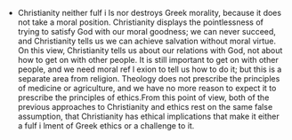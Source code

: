 - Christianity neither fulf i ls nor destroys Greek morality, because it does not take a moral position. Christianity displays the pointlessness of trying to satisfy God with our moral goodness; we can never succeed, and Christianity tells us we can achieve salvation without moral virtue. On this view, Christianity tells us about our relations with God, not about how to get on with other people. It is still important to get on with other people, and we need moral ref l exion to tell us how to do it; but this is a separate area from religion. Theology does not prescribe the principles of medicine or agriculture, and we have no more reason to expect it to prescribe the principles of ethics.From this point of view, both of the previous approaches to Christianity and ethics rest on the same false assumption, that Christianity has ethical implications that make it either a fulf i lment of Greek ethics or a challenge to it.
